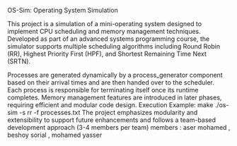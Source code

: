 OS-Sim: Operating System Simulation

This project is a simulation of a mini-operating system designed to implement CPU scheduling and memory management techniques. Developed as part of an advanced systems programming course, the simulator supports multiple scheduling algorithms including Round Robin (RR), Highest Priority First (HPF), and Shortest Remaining Time Next (SRTN).

Processes are generated dynamically by a process_generator component based on their arrival times and are then handed over to the scheduler. Each process is responsible for terminating itself once its runtime completes. Memory management features are introduced in later phases, requiring efficient and modular code design. 
Execution Example:
make
./os-sim -s rr -f processes.txt
The project emphasizes modularity and extensibility to support future enhancements and follows a team-based development approach (3-4 members per team) 
members : aser mohamed , beshoy sorial , mohamed yasser 
